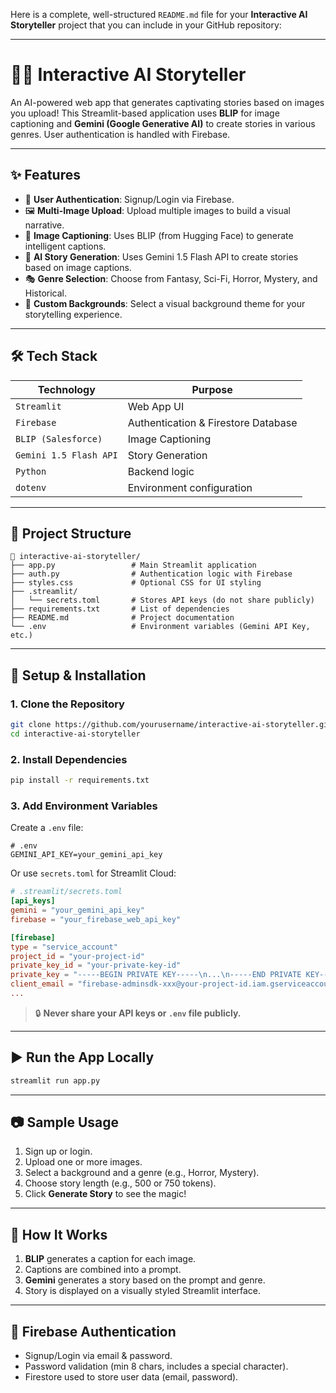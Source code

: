 Here is a complete, well-structured `README.md` file for your **Interactive AI Storyteller** project that you can include in your GitHub repository:

---

# 🧠📖 Interactive AI Storyteller

An AI-powered web app that generates captivating stories based on images you upload! This Streamlit-based application uses **BLIP** for image captioning and **Gemini (Google Generative AI)** to create stories in various genres. User authentication is handled with Firebase.

---

## ✨ Features

* 🔐 **User Authentication**: Signup/Login via Firebase.
* 🖼️ **Multi-Image Upload**: Upload multiple images to build a visual narrative.
* 📝 **Image Captioning**: Uses BLIP (from Hugging Face) to generate intelligent captions.
* 🤖 **AI Story Generation**: Uses Gemini 1.5 Flash API to create stories based on image captions.
* 🎭 **Genre Selection**: Choose from Fantasy, Sci-Fi, Horror, Mystery, and Historical.
* 🎨 **Custom Backgrounds**: Select a visual background theme for your storytelling experience.

---


## 🛠️ Tech Stack

| Technology             | Purpose                             |
| ---------------------- | ----------------------------------- |
| `Streamlit`            | Web App UI                          |
| `Firebase`             | Authentication & Firestore Database |
| `BLIP (Salesforce)`    | Image Captioning                    |
| `Gemini 1.5 Flash API` | Story Generation                    |
| `Python`               | Backend logic                       |
| `dotenv`               | Environment configuration           |

---

## 📂 Project Structure

```
📁 interactive-ai-storyteller/
├── app.py                 # Main Streamlit application
├── auth.py                # Authentication logic with Firebase
├── styles.css             # Optional CSS for UI styling
├── .streamlit/
│   └── secrets.toml       # Stores API keys (do not share publicly)
├── requirements.txt       # List of dependencies
├── README.md              # Project documentation
└── .env                   # Environment variables (Gemini API Key, etc.)
```

---

## 🔐 Setup & Installation

### 1. **Clone the Repository**

```bash
git clone https://github.com/yourusername/interactive-ai-storyteller.git
cd interactive-ai-storyteller
```

### 2. **Install Dependencies**

```bash
pip install -r requirements.txt
```

### 3. **Add Environment Variables**

Create a `.env` file:

```env
# .env
GEMINI_API_KEY=your_gemini_api_key
```

Or use `secrets.toml` for Streamlit Cloud:

```toml
# .streamlit/secrets.toml
[api_keys]
gemini = "your_gemini_api_key"
firebase = "your_firebase_web_api_key"

[firebase]
type = "service_account"
project_id = "your-project-id"
private_key_id = "your-private-key-id"
private_key = "-----BEGIN PRIVATE KEY-----\n...\n-----END PRIVATE KEY-----\n"
client_email = "firebase-adminsdk-xxx@your-project-id.iam.gserviceaccount.com"
...
```

> 🔒 **Never share your API keys or `.env` file publicly.**

---

## ▶️ Run the App Locally

```bash
streamlit run app.py
```

---

## 📷 Sample Usage

1. Sign up or login.
2. Upload one or more images.
3. Select a background and a genre (e.g., Horror, Mystery).
4. Choose story length (e.g., 500 or 750 tokens).
5. Click **Generate Story** to see the magic!

---

## 🧠 How It Works

1. **BLIP** generates a caption for each image.
2. Captions are combined into a prompt.
3. **Gemini** generates a story based on the prompt and genre.
4. Story is displayed on a visually styled Streamlit interface.

---

## 🔐 Firebase Authentication

* Signup/Login via email & password.
* Password validation (min 8 chars, includes a special character).
* Firestore used to store user data (email, password).

